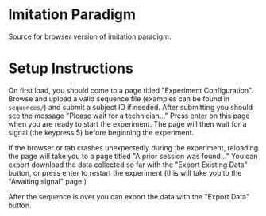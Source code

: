 # Imitation Paradigm
Source for browser version of imitation paradigm.

# Setup Instructions
On first load, you should come to a page titled "Experiment Configuration". Browse and upload a valid sequence file (examples can be found in ``sequences/``) and submit a subject ID if needed. After submitting you should see the message "Please wait for a technician..." Press enter on this page when you are ready to start the experiment. The page will then wait for a signal (the keypress 5) before beginning the experiment.

If the browser or tab crashes unexpectedly during the experiment, reloading the page will take you to a page titled "A prior session was found..." You can export download the data collected so far with the "Export Existing Data" button, or press enter to restart the experiment (this will take you to the "Awaiting signal" page.)

After the sequence is over you can export the data with the "Export Data" button.
